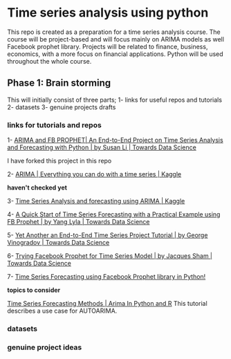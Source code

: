 # Time series analysis using python

This repo is created as a preparation for a time series analysis course. The course will be project-based and will focus mainly on ARIMA models as well Facebook prophet library. Projects will be related to finance, business, economics, with a more focus on financial applications. Python will be used throughout the whole course. 

## Phase 1: Brain storming 

This will initially consist of three parts; 
1- links for useful repos and tutorials     
2- datasets                  3- genuine projects drafts 

### links for tutorials and repos   

1- [ARIMA and FB PROPHET| An End-to-End Project on Time Series Analysis and Forecasting with Python | by Susan Li | Towards Data Science](https://towardsdatascience.com/an-end-to-end-project-on-time-series-analysis-and-forecasting-with-python-4835e6bf050b)

I have forked this project in this repo


2- [ARIMA | Everything you can do with a time series | Kaggle](https://www.kaggle.com/thebrownviking20/everything-you-can-do-with-a-time-series)


**haven't checked yet** 

3- [Time Series Analysis and forecasting using ARIMA | Kaggle](https://www.kaggle.com/hsankesara/time-series-analysis-and-forecasting-using-arima)      


4- [A Quick Start of Time Series Forecasting with a Practical Example using FB Prophet | by Yang Lyla | Towards Data Science](https://towardsdatascience.com/a-quick-start-of-time-series-forecasting-with-a-practical-example-using-fb-prophet-31c4447a2274)


5- [Yet Another an End-to-End Time Series Project Tutorial | by George Vinogradov | Towards Data Science](https://towardsdatascience.com/yet-another-an-end-to-end-time-series-project-tutorial-37390bcea38e)


6- [Trying Facebook Prophet for Time Series Model | by Jacques Sham | Towards Data Science](https://towardsdatascience.com/trying-facebook-prophet-for-time-series-model-3170cfd416fa)


7- [Time Series Forecasting using Facebook Prophet library in Python!](https://www.analyticsvidhya.com/blog/2020/10/time-series-forecasting-using-facebook-prophet-library-in-python/)


**topics to consider** 

[Time Series Forecasting Methods | Arima In Python and R](https://www.analyticsvidhya.com/blog/2018/08/auto-arima-time-series-modeling-python-r/)    This tutorial describes a use case for AUTOARIMA.   



### datasets   



### genuine project ideas   


